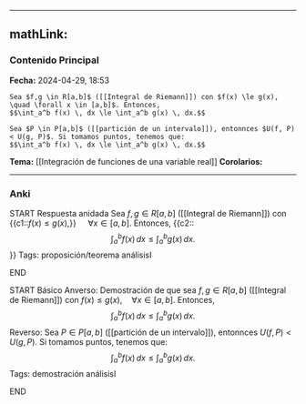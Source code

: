 
---
mathLink:
---
### Contenido Principal

**Fecha:** 2024-04-29, 18:53

```ad-proposition
Sea $f,g \in R[a,b]$ ([[Integral de Riemann]]) con $f(x) \le g(x), \quad \forall x \in [a,b]$. Entonces,
$$\int_a^b f(x) \, dx \le \int_a^b g(x) \, dx.$$
```


```ad-proof
Sea $P \in P[a,b]$ ([[partición de un intervalo]]), entonnces $U(f, P) < U(g, P)$. Si tomamos puntos, tenemos que:
$$\int_a^b f(x) \, dx \le \int_a^b g(x) \, dx.$$
```

**Tema:** [[Integración de funciones de una variable real]]
**Corolarios:**

---
### Anki

START
Respuesta anidada
Sea $f,g \in R[a,b]$ ([[Integral de Riemann]]) con {{c1::$f(x) \le g(x)$,}} $\quad \forall x \in [a,b]$. Entonces,
{{c2::$$\int_a^b f(x) \, dx \le \int_a^b g(x) \, dx.$$}}
Tags: proposición/teorema análisisI
<!--ID: 1714669443740-->
END

START
Básico
Anverso: Demostración de que sea $f,g \in R[a,b]$ ([[Integral de Riemann]]) con $f(x) \le g(x), \quad \forall x \in [a,b]$. Entonces,
$$\int_a^b f(x) \, dx \le \int_a^b g(x) \, dx.$$
Reverso: Sea $P \in P[a,b]$ ([[partición de un intervalo]]), entonnces $U(f, P) < U(g, P)$. Si tomamos puntos, tenemos que:
$$\int_a^b f(x) \, dx \le \int_a^b g(x) \, dx.$$
Tags: demostración análisisI
<!--ID: 1714669443744-->
END

